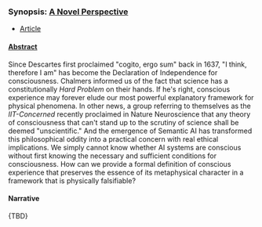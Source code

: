 ### Synopsis: [A Novel Perspective](https://dna-platform.github.io/inexplicable-phenomena/articles/a-novel-perspective/synopsis.html)
- [Article](./a-novel-perspective.md)

#### [Abstract](./inexplicable-phenomena.md)

Since Descartes first proclaimed "cogito, ergo sum" back in 1637, "I think, therefore I am" has become the Declaration of Independence for consciousness. Chalmers informed us of the fact that science has a constitutionally *Hard Problem* on their hands. If he's right, conscious experience may forever elude our most powerful explanatory framework for physical phenomena. In other news, a group referring to themselves as the *IIT-Concerned* recently proclaimed in Nature Neuroscience that any theory of consciousness that can't stand up to the scrutiny of science shall be deemed "unscientific." And the emergence of Semantic AI has transformed this philosophical oddity into a practical concern with real ethical implications. We simply cannot know whether AI systems are conscious without first knowing the necessary and sufficient conditions for consciousness. How can we provide a formal definition of conscious experience that preserves the essence of its metaphysical character in a framework that is physically falsifiable? 

#### Narrative

{TBD}